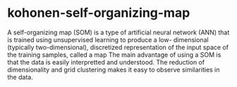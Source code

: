 # kohonen-self-organizing-map
A self-organizing map (SOM) is a type of artificial neural network (ANN) that is trained using unsupervised learning to produce a low- dimensional (typically two-dimensional), discretized representation of the input space of the training samples, called a map
The main advantage of using a SOM is that the data is easily interpretted and understood. The reduction of dimensionality and grid clustering makes it easy to observe similarities in the data.

